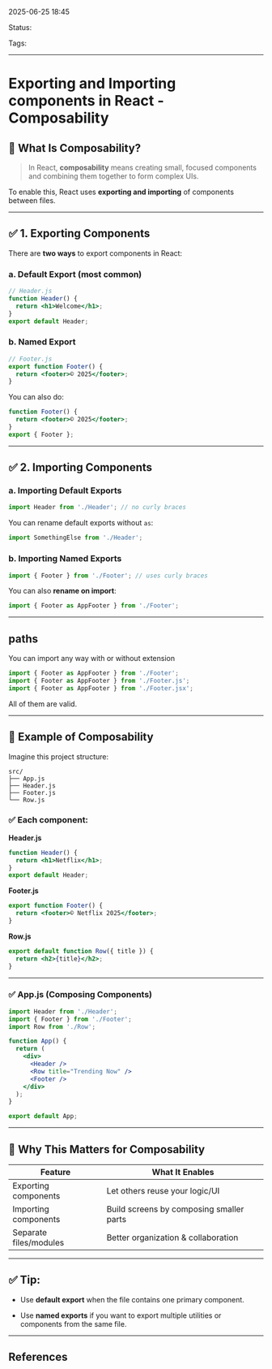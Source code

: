 
2025-06-25 18:45

Status:

Tags:

---
# Exporting and Importing components in React - Composability

## 🧱 What Is Composability?

> In React, **composability** means creating small, focused components and combining them together to form complex UIs.

To enable this, React uses **exporting and importing** of components between files.

---

## ✅ 1. **Exporting Components**

There are **two ways** to export components in React:

### a. **Default Export** (most common)

```jsx
// Header.js
function Header() {
  return <h1>Welcome</h1>;
}
export default Header;
```

### b. **Named Export**

```jsx
// Footer.js
export function Footer() {
  return <footer>© 2025</footer>;
}
```

You can also do:

```jsx
function Footer() {
  return <footer>© 2025</footer>;
}
export { Footer };
```

---

## ✅ 2. **Importing Components**

### a. **Importing Default Exports**

```jsx
import Header from './Header'; // no curly braces
```

You can rename default exports without `as`:

```jsx
import SomethingElse from './Header';
```
### b. **Importing Named Exports**

```jsx
import { Footer } from './Footer'; // uses curly braces
```

You can also **rename on import**:

```jsx
import { Footer as AppFooter } from './Footer';
```

---
## paths 
You can import any way with or without extension

```jsx
import { Footer as AppFooter } from './Footer';
import { Footer as AppFooter } from './Footer.js';
import { Footer as AppFooter } from './Footer.jsx';
```

All of them are valid. 

---
## 🧩 Example of Composability

Imagine this project structure:

```
src/
├── App.js
├── Header.js
├── Footer.js
└── Row.js
```

### ✅ Each component:

**Header.js**

```jsx
function Header() {
  return <h1>Netflix</h1>;
}
export default Header;
```

**Footer.js**

```jsx
export function Footer() {
  return <footer>© Netflix 2025</footer>;
}
```

**Row.js**

```jsx
export default function Row({ title }) {
  return <h2>{title}</h2>;
}
```

---

### ✅ App.js (Composing Components)

```jsx
import Header from './Header';
import { Footer } from './Footer';
import Row from './Row';

function App() {
  return (
    <div>
      <Header />
      <Row title="Trending Now" />
      <Footer />
    </div>
  );
}

export default App;
```

---

## 🧠 Why This Matters for Composability

|Feature|What It Enables|
|---|---|
|Exporting components|Let others reuse your logic/UI|
|Importing components|Build screens by composing smaller parts|
|Separate files/modules|Better organization & collaboration|

---

## ✅ Tip:

- Use **default export** when the file contains one primary component.
    
- Use **named exports** if you want to export multiple utilities or components from the same file.
    


---
## References